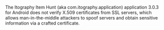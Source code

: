 The Itography Item Hunt (aka com.itography.application) application 3.0.3 for Android does not verify X.509 certificates from SSL servers, which allows man-in-the-middle attackers to spoof servers and obtain sensitive information via a crafted certificate.